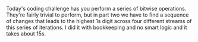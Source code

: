 Today's coding challenge has you perform a series of bitwise operations. They're fairly trivial to perform, but in part two we have to find a sequence of changes that leads to the highest 1s digit across four different streams of this series of iterations. I did it with bookkeeping and no smart logic and it takes about 15s.